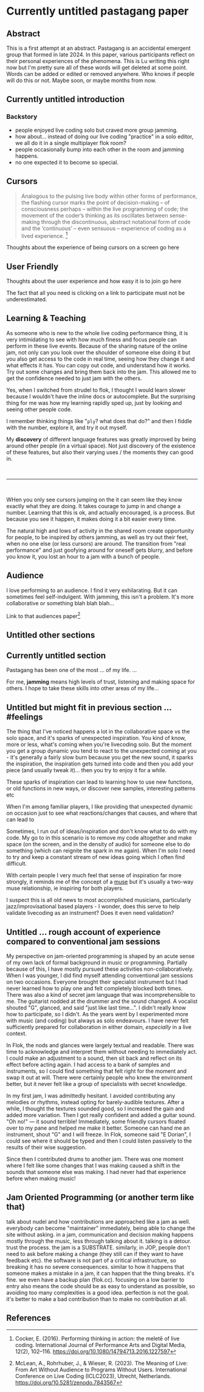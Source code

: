 # Currently untitled pastagang paper

## Abstract

This is a first attempt at an abstract. Pastagang is an accidental emergent group that formed in late 2024. In this paper, various participants reflect on their personal experiences of the phenomena. This is Lu writing this right now but I'm pretty sure all of these words will get deleted at some point. Words can be added or edited or removed anywhere. Who knows if people will do this or not. Maybe soon, or maybe months from now.

## Currently untitled introduction

### Backstory

- people enjoyed live coding solo but craved more group jamming.
- how about... instead of doing our live coding "practice" in a solo editor, we all do it in a single multiplayer flok room?
- people occasionally bump into each other in the room and jamming happens.
- no one expected it to become so special.

## Cursors

> Analogous to the pulsing live body within other forms of performance, the flashing cursor marks the point of decision-making – of consciousness perhaps – within the live programming of code; the movement of the coder’s thinking as its oscillates between sense-making through the discontinuous, abstract notational form of code and the ‘continuous’ – even sensuous – experience of coding as a lived experience.
> [^cocker2016]

Thoughts about the experience of being cursors on a screen go here

## User Friendly

Thoughts about the user experience and how easy it is to join go here

The fact that all you need is clicking on a link to participate must not be underestimated.

## Learning & Teaching

As someone who is new to the whole live coding performance thing, it is very intimidating to see with how much finess and focus people can perform in these live events. Because of the sharing nature of the online jam, not only can you look over the shoulder of someone else doing it but you also get access to the code in real time, seeing how they change it and what effects it has. You can copy out code, and understand how it works. Try out some changes and bring them back into the jam. This allowed me to get the confidence needed to just jam with the others. 

Yes, when I switched from strudel to flok, I thought I would learn slower because I wouldn't have the inline docs or autocomplete. But the surprising thing for me was how my learning rapidly sped up, just by looking and seeing other people code. 

I remember thinking things like "`ply`? what does that do?" and then I fiddle with the number, explore it, and try it out myself. 

My <strong>discovery</strong> of different language features was greatly improved by being around other people (in a virtual space). Not just discovery of the existence of these features, but also their varying uses / the moments they can good in.

<br>

<hr>

<br>

WHen you only see cursors jumping on the it can seem like they know exactly what they are doing. It takes courage to jump in and change a number. Learning that this is ok, and actually encouraged, is a process. But because you see it happen, it makes doing it a bit easier every time.

The natural high and lows of activity in the shared room create opportunity for people, to be inspired by others jamming, as well as try out their feet, when no one else (or less cursors) are around. The transition from "real performance" and just goofying around for oneself gets blurry, and before you know it, you lost an hour to a jam with a bunch of people.

## Audience

I love performing to an audience. I find it very exhilarating. But it can sometimes feel self-indulgent. With jamming, this isn't a problem. It's more collaborative or something blah blah blah...

Link to that audiences paper[^audience]

## Untitled other sections 

## Currently untitled section

Pastagang has been one of the most ... of my life. ...

For me, **jamming** means high levels of trust, listening and making space for others. I hope to take these skills into other areas of my life...

## Untitled but might fit in previous section ... #feelings

The thing that I've noticed happens a lot in the collaborative space vs the solo space, and it's sparks of unexpected inspiration. You kind of know, more or less, what's coming when you're livecoding solo. But the moment you get a group dynamic you tend to react to the unexpected coming at you - it's generally a fairly slow burn because you get the new sound, it sparks the inspiration, the inspiration gets turned into code and then you add your piece (and usually tweak it)... then you try to enjoy it for a while.

These sparks of inspiration can lead to learning how to use new functions, or old functions in new ways, or discover new samples, interesting patterns etc

When I'm among familiar players, I like providing that unexpected dynamic on occasion just to see what reactions/changes that causes, and where that can lead to

Sometimes, I run out of ideas/inspiration and don't know what to do with my code. My go to in this scenario is to remove my code altogether and make space (on the screen, and in the density of audio) for someone else to do something (which can reignite the spark in me again). When I'm solo I need to try and keep a constant stream of new ideas going which I often find difficult.

With certain people I very much feel that sense of inspiration far more strongly, it reminds me of the concept of a [muse](https://en.wikipedia.org/wiki/Muse_(person)) but it's usually a two-way muse relationship, ie inspiring for both players.

I suspect this is all old news to most accomplished musicians, particularly jazz/improvisational based players - I wonder, does this serve to help validate livecoding as an instrument? Does it even need validation?

## Untitled ... rough account of experience compared to conventional jam sessions

My perspective on jam-oriented programming is shaped by an acute sense of my own lack of formal background in music or programming. Partially because of this, I have mostly pursued these activities non-collaboratively. When I was younger, I did find myself attending conventional jam sessions on two occasions. Everyone brought their specialist instrument but I had never learned how to play one and felt completely blocked both times. There was also a kind of secret jam language that was incomprehensible to me. The guitarist nodded at the drummer and the sound changed. A vocalist shouted "G", glanced, and said "just like last time...". I didn't really know how to participate, so I didn't. As the years went by I experimented more with music (and coding) but always as solo endeavours. I have never felt sufficiently prepared for collaboration in either domain, _especially_ in a live context.

In Flok, the nods and glances were largely textual and readable. There was time to acknowledge and interpret them without needing to immediately act. I could make an adjustment to a sound, then sit back and reflect on its effect before acting again. I had access to a bank of samples and instruments, so I could find something that felt right for the moment and swap it out at will. There were certainly people who knew the environment better, but it never felt like a group of specialists with secret knowledge.

In my first jam, I was admittedly hesitant. I avoided contributing any melodies or rhythms, instead opting for barely-audible textures. After a while, I thought the textures sounded good, so I increased the gain and added more variation. Then I got really confident and added a guitar sound. "Oh no!" — it sound terrible! Immediately, some friendly cursors floated over to my pane and helped me make it better. Someone can hand me an instrument, shout "G" and I will freeze. In Flok, someone said "E Dorian", I could see where it should be typed and then I could listen passively to the results of their wise suggestion.

Since then I contributed drums to another jam. There was one moment where I felt like some changes that I was making caused a shift in the sounds that someone else was making. I had never had that experience before when making music!

## Jam Oriented Programming (or another term like that)

talk about nudel and how contributions are approached like a jam as well. everybody can become "maintainer" immediately, being able to change the site without asking. in a jam, communication and decision making happens mostly through the music, less through talking about it. talking is a detour. trust the process. the jam is a SUBSTRATE. similarly, in JOP, people don't need to ask before making a change (they still can if they want to have feedback etc). the software is not part of a critical infrastructure, so breaking it has no severe consequences. similar to how it happens that someone makes a mistake in a jam, it can happen that the thing breaks. it's fine. we even have a backup plan (flok.cc). focusing on a low barrier to entry also means the code should be as easy to understand as possible, so avoiding too many complexities is a good idea. perfection is not the goal. it's better to make a bad contribution than to make no contribution at all. 

## References

[^website]: [Pastagang website](https://pastagang.cc)
[^nudel]: [Nudel](https://nudel.cc)
[^cocker2016]: Cocker, E. (2016). Performing thinking in action: the meletē of live coding. International Journal of Performance Arts and Digital Media, 12(2), 102–116. https://doi.org/10.1080/14794713.2016.1227597
[^audience]: McLean, A., Rohrhuber, J., & Wieser, R. (2023). The Meaning of Live: From Art Without Audience to Programs Without Users. International Conference on Live Coding (ICLC2023), Utrecht, Netherlands. https://doi.org/10.5281/zenodo.7843567

